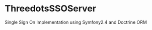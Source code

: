 ThreedotsSSOServer
==================

Single Sign On Implementation using Symfony2.4 and Doctrine ORM 
